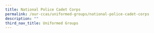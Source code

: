 ```yaml
---
title: National Police Cadet Corps
permalink: /our-ccas/uniformed-groups/national-police-cadet-corps
description: ""
third_nav_title: Uniformed Groups
---
```

